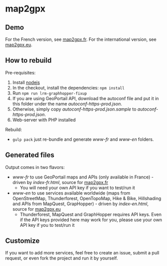# map2gpx

## Demo

For the French version, see [map2gpx.fr](https://map2gpx.fr). For the international version, see [map2gpx.eu](https://map2gpx.eu).

## How to rebuild

Pre-requisites:

1. Install [nodejs](https://nodejs.org/en/download/)
2. In the checkout, install the dependencies: `npm install`
3. Run `npm run lrm-graphhopper-fixup`
4. If you are using GeoPortail API, download the autoconf file and put it in this folder under the name _autoconf-https-prod.json_.
5. Otherwise, simply copy _autoconf-https-prod.json.sample_ to _autoconf-https-prod.json_.
6. Web-server with PHP installed

Rebuild:

- `gulp pack` just re-bundle and generate _www-fr_ and _www-en_ folders.

## Generated files

Output comes in two flavors:

- _www-fr_ to use GeoPortail maps and APIs (only available in France) - driven by _index-fr.html_, source for [map2gpx.fr](https://map2gpx.fr)
  - You will need your own API key if you want to test/run it
- _www-en_ to use services available worldwide (maps from OpenStreetMap, Thunderforest, OpenTopoMap, Hike & Bike, Hillshading and APIs from MapQuest, GrapHopper) - driven by _index-en.html_, source for [map2gpx.eu](https://map2gpx.eu)
  - Thunderforest, MapQuest and GraphHopper requires API keys. Even if the API keys provided here may work for you, please use your own API key if you to test/run it

## Customize

If you want to add more services, feel free to create an issue, submit a pull request, or even fork the project and run it by yourself.
